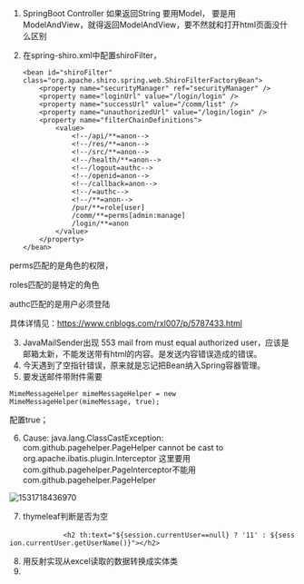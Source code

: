 1. SpringBoot Controller 如果返回String 要用Model， 要是用ModelAndView，就得返回ModelAndView，要不然就和打开html页面没什么区别

2. 在spring-shiro.xml中配置shiroFilter， 

   ```
   <bean id="shiroFilter" class="org.apache.shiro.spring.web.ShiroFilterFactoryBean">
       <property name="securityManager" ref="securityManager" />
       <property name="loginUrl" value="/login/login" />
       <property name="successUrl" value="/comm/list" />
       <property name="unauthorizedUrl" value="/login/login" />
       <property name="filterChainDefinitions">
           <value>
               <!--/api/**=anon-->
               <!--/res/**=anon-->
               <!--/src/**=anon-->
               <!--/health/**=anon-->
               <!--/logout=authc-->
               <!--/openid=anon-->
               <!--/callback=anon-->
               <!--/=authc-->
               <!--/**=anon-->
               /pur/**=role[user]
               /comm/**=perms[admin:manage]
               /login/**=anon
           </value>
       </property>
   </bean>
   ```

perms匹配的是角色的权限，

roles匹配的是特定的角色

authc匹配的是用户必须登陆

具体详情见：https://www.cnblogs.com/rxl007/p/5787433.html



3. JavaMailSender出现 553 mail from must equal authorized user，应该是邮箱太新，不能发送带有html的内容。是发送内容错误造成的错误。
4. 今天遇到了空指针错误，原来就是忘记把Bean纳入Spring容器管理。
5. 要发送邮件带附件需要

`MimeMessageHelper mimeMessageHelper = new MimeMessageHelper(mimeMessage, true);`

配置true；

6. Cause: java.lang.ClassCastException: com.github.pagehelper.PageHelper cannot be cast to org.apache.ibatis.plugin.Interceptor 这里要用com.github.pagehelper.PageInterceptor不能用com.github.pagehelper.PageHelper

![1531718436970](C:\Users\11291\AppData\Local\Temp\1531718436970.png)

7. thymeleaf判断是否为空

                        `<h2 th:text="${session.currentUser==null} ? '11' : ${session.currentUser.getUserName()}"></h2>`  

8. 用反射实现从excel读取的数据转换成实体类
9. 

